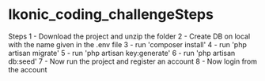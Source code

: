 # Ikonic_coding_challengeSteps

Steps
1 - Download the project and unzip the folder
2 - Create DB on local with the name given in the .env file
3 - run 'composer install'
4 - run 'php artisan migrate'
5 - run 'php artisan key:generate'
6 - run 'php artisan db:seed'
7 - Now run the project and register an account
8 - Now login from the account